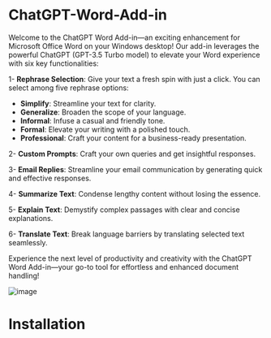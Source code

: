 # ChatGPT-Word-Add-in
Welcome to the ChatGPT Word Add-in—an exciting enhancement for Microsoft Office Word on your Windows desktop! Our add-in leverages the powerful ChatGPT (GPT-3.5 Turbo model) to elevate your Word experience with six key functionalities:

1- **Rephrase Selection**: Give your text a fresh spin with just a click. You can select among five rephrase options:
* **Simplify**: Streamline your text for clarity.
* **Generalize**: Broaden the scope of your language.
* **Informal**: Infuse a casual and friendly tone.
* **Formal**: Elevate your writing with a polished touch.
* **Professional**: Craft your content for a business-ready presentation.

2- **Custom Prompts**: Craft your own queries and get insightful responses.

3- **Email Replies**: Streamline your email communication by generating quick and effective responses.

4- **Summarize Text**: Condense lengthy content without losing the essence.

5- **Explain Text**: Demystify complex passages with clear and concise explanations.

6- **Translate Text**: Break language barriers by translating selected text seamlessly.

Experience the next level of productivity and creativity with the ChatGPT Word Add-in—your go-to tool for effortless and enhanced document handling!

![image](https://github.com/AITwinMinds/ChatGPT-Word-Add-in/assets/100919352/9e982fd1-9787-45ab-aa53-e805ad79a0c8)



# Installation

